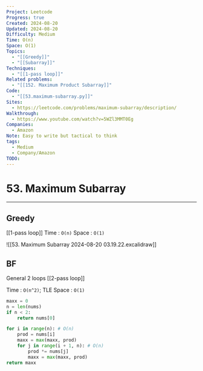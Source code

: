 ```yaml
---
Project: Leetcode
Progress: true
Created: 2024-08-20
Updated: 2024-08-20
Difficulty: Medium
Time: O(n)
Space: O(1)
Topics:
  - "[[Greedy]]"
  - "[[Subarray]]"
Techniques:
  - "[[1-pass loop]]"
Related problems:
  - "[[152. Maximum Product Subarray]]"
Code:
  - "[[53.maximum-subarray.py]]"
Sites:
  - https://leetcode.com/problems/maximum-subarray/description/
Walkthrough:
  - https://www.youtube.com/watch?v=5WZl3MMT0Eg
Companies:
  - Amazon
Note: Easy to write but tactical to think
tags:
  - Medium
  - Company/Amazon
TODO: 
---
```

# 53. Maximum Subarray
---

## Greedy
[[1-pass loop]]
Time : `O(n)`
Space : `O(1)`

![[53. Maximum Subarray 2024-08-20 03.19.22.excalidraw]]

## BF
General 2 loops [[2-pass loop]]

Time : `O(n^2)`; TLE
Space : `O(1)`

```python
maxx = 0
n = len(nums)
if n < 2:
	return nums[0]

for i in range(n): # O(n)
	prod = nums[i]
	maxx = max(maxx, prod)
	for j in range(i + 1, n): # O(n)
		prod *= nums[j]
		maxx = max(maxx, prod)
return maxx
```